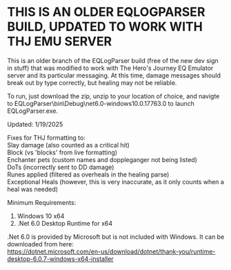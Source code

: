 # THIS IS AN OLDER EQLOGPARSER BUILD, UPDATED TO WORK WITH THJ EMU SERVER

This is an older branch of the EQLogParser build (free of the new dev sign in stuff) that was modified to work with The Hero's Journey EQ Emulator server and its particular messaging. At this time, damage messages should break out by type correctly, but healing may not be reliable.

To run, just download the zip, unzip to your location of choice, and navigte to EQLogParser\bin\Debug\net6.0-windows10.0.17763.0 to launch EQLogParser.exe.

Updated: 1/19/2025<BR>

Fixes for THJ formatting to:<BR>
Slay damage (also counted as a critical hit)<BR>
Block (vs 'blocks' from live formatting)<BR>
Enchanter pets (custom names and doppleganger not being listed)<BR>
DoTs (incorrectly sent to DD damage)<BR>
Runes applied (filtered as overheals in the healing parse)<BR>
Exceptional Heals (however, this is very inaccurate, as it only counts when a heal was needed)<BR>


Minimum Requirements:
1. Windows 10 x64
2. .Net 6.0 Desktop Runtime for x64

.Net 6.0 is provided by Microsoft but is not included with Windows. It can be downloaded from here:</br>
https://dotnet.microsoft.com/en-us/download/dotnet/thank-you/runtime-desktop-6.0.7-windows-x64-installer
